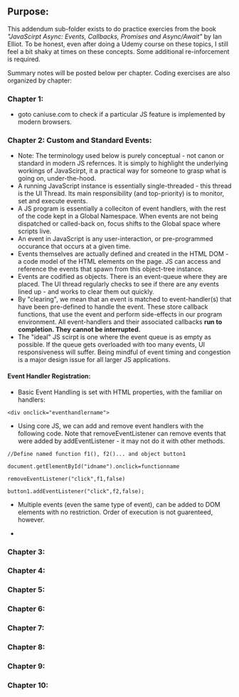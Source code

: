 ## Purpose:

This addendum sub-folder exists to do practice exercies from the book *"JavaScirpt Async: Events, Callbacks, Promises and Async/Await"* by Ian Elliot.
To be honest, even after doing a Udemy course on these topics, I still feel a bit shaky at times on these concepts. Some additional re-inforcement is required.

Summary notes will be posted below per chapter. Coding exercises are also organized by chapter:

### Chapter 1:
- goto caniuse.com to check if a particular JS feature is implemented by modern browsers. 

### Chapter 2: Custom and Standard Events:
- Note: The terminology used below is purely conceptual - not canon or standard in modern JS refernces. It is simply to highlight the underlying workings of JavaScirpt, it a practical way for someone to grasp what is going on, under-the-hood.
- A running JavaScript instance is essentially single-threaded - this thread is the UI Thread. Its main responsibility (and top-priority) is to monitor, set and execute events.
- A JS program is essentially a colleciton of event handlers, with the rest of the code kept in a Global Namespace. When events are not being dispatched or called-back  on, focus shifts to the Global space where scripts live.
- An event in JavaScript is any user-interaction, or pre-programmed occurance that occurs at a given time.
- Events themselves are actually defined and created in the HTML DOM - a code model of the HTML elements on the page. JS can access and reference the events that spawn from this object-tree instance.
- Events are codified as objects. There is an event-queue where they are placed. The UI thread regularly checks to see if there are any events lined up - and works to clear them out quickly.
- By "clearing", we mean that an event is matched to event-handler(s) that have been pre-defined to handle the event. These store callback functions, that use the event and perform side-effects in our program environment. All event-handlers and their associated callbacks **run to completion. They cannot be interrupted.**
- The "ideal" JS scirpt is one where the event queue is as empty as possible. If the queue gets overloaded with too many events, UI responsiveness will suffer. Being mindful of event timing and congestion is a major design issue for all larger JS applications.

#### Event Handler Registration:

- Basic Event Handling is set with HTML properties, with the familiar on<Event> handlers:

```
<div onclick="eventhandlername">

```

- Using core JS, we can add and remove event handlers with the following code. Note that removeEventListener can remove events that were added by addEventListener - it may not do it with other methods.

```
//Define named function f1(), f2()... and object button1

document.getElementById("idname").onclick=functionname

removeEventListener("click",f1,false)

button1.addEventListener("click",f2,false);
```

- Multiple events (even the same type of event), can be added to DOM elements with no restriction. Order of execution is not guarenteed, however.

- 

### Chapter 3:

### Chapter 4:

### Chapter 5:

### Chapter 6:

### Chapter 7:

### Chapter 8:

### Chapter 9:

### Chapter 10:



